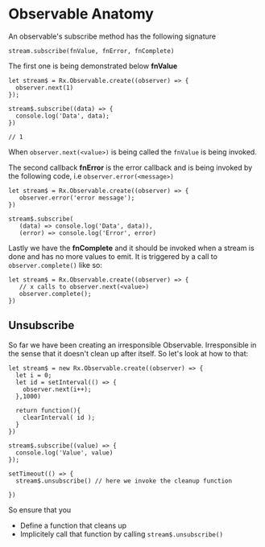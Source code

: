 # Observable Anatomy
An observable's subscribe method has the following signature

```
stream.subscribe(fnValue, fnError, fnComplete)
```

The first one is being demonstrated below **fnValue**

```
let stream$ = Rx.Observable.create((observer) => {
  observer.next(1)
});

stream$.subscribe((data) => {
  console.log('Data', data);
})

// 1
```
When `observer.next(<value>)` is being called the `fnValue` is being invoked.

The second callback **fnError** is the error callback and is being invoked by the following code, i.e `observer.error(<message>)`

```
let stream$ = Rx.Observable.create((observer) => {
   observer.error('error message');
})

stream$.subscribe(
   (data) => console.log('Data', data)),
   (error) => console.log('Error', error) 
```

Lastly we have the **fnComplete** and it should be invoked when a stream is done and has no more values to emit. It is triggered by a call to `observer.complete()` like so:

```
let stream$ = Rx.Observable.create((observer) => {
   // x calls to observer.next(<value>)
   observer.complete();
})
```

## Unsubscribe

 So far we have been creating an irresponsible Observable. Irresponsible in the sense that it doesn't clean up after itself. So let's look at how to that:
 
```
let stream$ = new Rx.Observable.create((observer) => {
  let i = 0;
  let id = setInterval(() => {
    observer.next(i++);
  },1000)
  
  return function(){
    clearInterval( id );
  }
})

stream$.subscribe((value) => {
  console.log('Value', value)
});

setTimeout(() => {
  stream$.unsubscribe() // here we invoke the cleanup function

})

```   

So ensure that you
- Define a function that cleans up
- Implicitely call that function by calling `stream$.unsubscribe()`  

